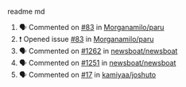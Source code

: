 readme md


<!--START_SECTION:activity--> 
1. 🗣 Commented on [#83](https://github.com/Morganamilo/paru/issues/83) in [Morganamilo/paru](https://github.com/Morganamilo/paru)
2. ❗️ Opened issue [#83](https://github.com/Morganamilo/paru/issues/83) in [Morganamilo/paru](https://github.com/Morganamilo/paru)
3. 🗣 Commented on [#1262](https://github.com/newsboat/newsboat/issues/1262) in [newsboat/newsboat](https://github.com/newsboat/newsboat)
4. 🗣 Commented on [#1251](https://github.com/newsboat/newsboat/issues/1251) in [newsboat/newsboat](https://github.com/newsboat/newsboat)
5. 🗣 Commented on [#17](https://github.com/kamiyaa/joshuto/issues/17) in [kamiyaa/joshuto](https://github.com/kamiyaa/joshuto)
<!--END_SECTION:activity-->
